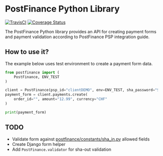 # PostFinance Python Library

[![TravisCI](https://travis-ci.org/niespodd/python-postfinance.svg?branch=master)](https://travis-ci.org/niespodd/python-postfinance.svg?branch=master)
[![Coverage Status](https://coveralls.io/repos/github/niespodd/python-postfinance/badge.svg?branch=master)](https://coveralls.io/github/niespodd/python-postfinance?branch=master)


The PostFinance Python library provides an API for creating payment forms and payment validation according to PostFinance PSP integration guide.

## How to use it?

The example below uses test environment to create a payment form data.

```python
from postfinance import (
    PostFinance, ENV_TEST
)

client = PostFinance(psp_id="clientDEMO", env=ENV_TEST, sha_password="SuperSecret123?!")
payment_form = client.payments.create(
    order_id="", amount="12.99", currency="CHF"
)

print(payment_form)


```

## TODO
* Validate form against [postfinance/constants/sha_in.py](postfinance/constants/sha_in.py) allowed fields
* Create Django form helper
* Add `PostFinance.validator` for sha-out validation
